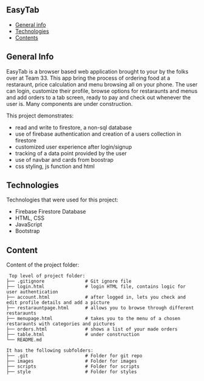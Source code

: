 ## EasyTab
* [General info](#general-info)
* [Technologies](#technologies)
* [Contents](#content)

## General Info
EasyTab is a browser based web application brought to your by the folks over at Team 33.
This app bring the process of ordering food at a restaraunt, price calculation 
and menu browsing all on your phone.
The user can login, customize their profile, browse options for restaraunts and menus 
and add orders to a tab screen, ready to pay and check out whenever the user is.
Many components are under construction.

This project demonstrates:
* read and write to firestore, a non-sql database
* use of firebase authentication and creation of a users collection in firestore
* customized user experience after login/signup
* tracking of a data point provided by the user
* use of navbar and cards from boostrap
* css styling, js function and html

	
## Technologies
Technologies that were used for this project:
* Firebase Firestore Database
* HTML, CSS
* JavaScript
* Bootstrap
	
## Content
Content of the project folder:

```
 Top level of project folder: 
├── .gitignore               # Git ignore file
├── login.html               # login HTML file, contains logic for user authentication
├── account.html             # after logged in, lets you check and edit profile details and add a picture
├── restarauntpage.html      # allows you to browse through different restaraunts
├── menupage.html            # takes you to the menu of a chosen restaraunts with categories and pictures
├── orders.html              # shows a list of your made orders
├── table.html               # under construction
└── README.md

It has the following subfolders:
├── .git                     # Folder for git repo
├── images                   # Folder for images
├── scripts                  # Folder for scripts
├── style                    # Folder for styles

```

